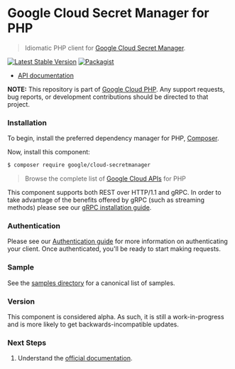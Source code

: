 # Google Cloud Secret Manager for PHP

> Idiomatic PHP client for [Google Cloud Secret Manager](https://cloud.google.com/secret-mananger).

[![Latest Stable Version](https://poser.pugx.org/google/cloud-secretmanager/v/stable)](https://packagist.org/packages/google/cloud-secretmanager) [![Packagist](https://img.shields.io/packagist/dm/google/cloud-secretmanager.svg)](https://packagist.org/packages/google/cloud-secretmanager)

* [API documentation](https://cloud.google.com/php/docs/reference/cloud-secretmanager/latest)

**NOTE:** This repository is part of [Google Cloud PHP](https://github.com/googleapis/google-cloud-php). Any
support requests, bug reports, or development contributions should be directed to
that project.

### Installation

To begin, install the preferred dependency manager for PHP, [Composer](https://getcomposer.org/).

Now, install this component:

```sh
$ composer require google/cloud-secretmanager
```

> Browse the complete list of [Google Cloud APIs](https://cloud.google.com/php/docs/reference)
> for PHP

This component supports both REST over HTTP/1.1 and gRPC. In order to take advantage of the benefits
offered by gRPC (such as streaming methods) please see our
[gRPC installation guide](https://cloud.google.com/php/grpc).

### Authentication

Please see our [Authentication guide](https://github.com/googleapis/google-cloud-php/blob/main/AUTHENTICATION.md) for more information
on authenticating your client. Once authenticated, you'll be ready to start making requests.

### Sample

See the [samples directory](https://github.com/googleapis/google-cloud-php-secretmanager/tree/main/samples) for a canonical list of samples.

### Version

This component is considered alpha. As such, it is still a work-in-progress and is more likely to get backwards-incompatible updates.

### Next Steps

1. Understand the [official documentation](https://cloud.google.com/secret-manager/docs/reference/rest/).
